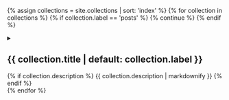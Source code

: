 ---
---

{% assign collections = site.collections | sort: 'index' %}
{% for collection in collections %}
{%     if collection.label == 'posts' %}
{%         continue %}
{%     endif %}

<details>
<summary>
<h2>{{  collection.title | default: collection.label }}</h2>
{%     if collection.description %}
{{         collection.description | markdownify }}
{%     endif %}
</summary>

{%     for page in collection.docs %}
{%         assign path_segments = page.path | split: '/' %}
{%         assign prev_path_segments = page.previous.path | split: '/' %}
{%         assign next_path_segments = page.next.path | split: '/' %}
{%         assign path_prev_segment = path_segments | pop | last %}
{%         assign prev_path_prev_segment = prev_path_segments | pop | last %}
{%         assign next_path_prev_segment = next_path_segments | pop | last %}
{%         assign path_segments_size = path_segments | size %}
{%         assign page_title = page.title | slugify: 'none' %}

{%         if path_segments_size > 2 and path_segments[1] != prev_path_segments[1] %}
<h3>{{         path_segments[1] | replace: '-', ' ' }}</h3>
{%         endif %}
{%         if path_segments_size > 3 and path_segments[2] != prev_path_segments[2] %}
<h4>{{         path_segments[2] | replace: '-', ' ' }}</h4>
{%         endif %}

{%         if path_segments_size > 1 and path_prev_segment != prev_path_prev_segment %}
<ul>
{%         endif %}
  <li>
    <a href="{{ page.url | relative_url }}">
    {{ page_title }}
    </a>
  </li>
{%         if path_segments_size > 1 and path_prev_segment != next_path_prev_segment %}
</ul>
{%         endif %}

{%     endfor %}
</details>
{% endfor %}


<script>
    const detailsEls = [...document.querySelectorAll('details')];

    detailsEls.map((detailsEl, index) => {
        const storageKey = `toc-group-expanded-${index}`;
        detailsEl.open = +window.localStorage.getItem(storageKey);

        detailsEl.addEventListener('toggle', ({ newState }) => {
            const isOpen = newState === 'open';
            window.localStorage.setItem(storageKey, String(+isOpen));
        });
    });
</script>
